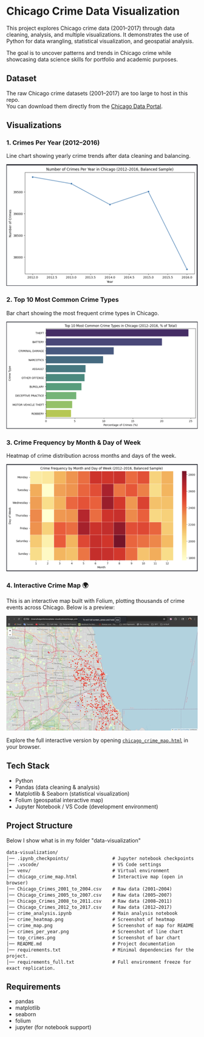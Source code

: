 # Chicago Crime Data Visualization  

This project explores Chicago crime data (2001–2017) through data cleaning, analysis, and multiple visualizations. It demonstrates the use of Python for data wrangling, statistical visualization, and geospatial analysis.  

The goal is to uncover patterns and trends in Chicago crime while showcasing data science skills for portfolio and academic purposes.  

## Dataset
The raw Chicago crime datasets (2001–2017) are too large to host in this repo.  
You can download them directly from the [Chicago Data Portal](https://data.cityofchicago.org/Public-Safety/Crimes-2001-to-Present/ijzp-q8t2).

## Visualizations  

### 1. Crimes Per Year (2012–2016)  
Line chart showing yearly crime trends after data cleaning and balancing.  

![Crimes Per Year](crimes_per_year.png)  

### 2. Top 10 Most Common Crime Types  
Bar chart showing the most frequent crime types in Chicago.  

![Top 10 Crimes](top_crimes.png) 

### 3. Crime Frequency by Month & Day of Week  
Heatmap of crime distribution across months and days of the week.  

![Crime Heatmap](crime_heatmap.png) 

### 4. Interactive Crime Map 🌍  
This is an interactive map built with Folium, plotting thousands of crime events across Chicago. Below is a preview:  

![Chicago Crime Map](crime_map.png)  

Explore the full interactive version by opening [`chicago_crime_map.html`](chicago_crime_map.html) in your browser.  

## Tech Stack  
- Python  
- Pandas (data cleaning & analysis)  
- Matplotlib & Seaborn (statistical visualization)  
- Folium (geospatial interactive map)  
- Jupyter Notebook / VS Code (development environment)  

## Project Structure  
Below I show what is in my folder "data-visualization"
```
data-visualization/
│── .ipynb_checkpoints/                # Jupyter notebook checkpoints
│── .vscode/                           # VS Code settings
│── venv/                              # Virtual environment
│── chicago_crime_map.html             # Interactive map (open in browser)
│── Chicago_Crimes_2001_to_2004.csv    # Raw data (2001–2004)
│── Chicago_Crimes_2005_to_2007.csv    # Raw data (2005–2007)
│── Chicago_Crimes_2008_to_2011.csv    # Raw data (2008–2011)
│── Chicago_Crimes_2012_to_2017.csv    # Raw data (2012–2017)
│── crime_analysis.ipynb               # Main analysis notebook
│── crime_heatmap.png                  # Screenshot of heatmap
│── crime_map.png                      # Screenshot of map for README
│── crimes_per_year.png                # Screenshot of line chart
│── top_crimes.png                     # Screenshot of bar chart
│── README.md                          # Project documentation
│── requirements.txt                   # Minimal dependencies for the project.
│── requirements_full.txt              # Full environment freeze for exact replication.
```
## Requirements
- pandas  
- matplotlib  
- seaborn  
- folium  
- jupyter (for notebook support)
